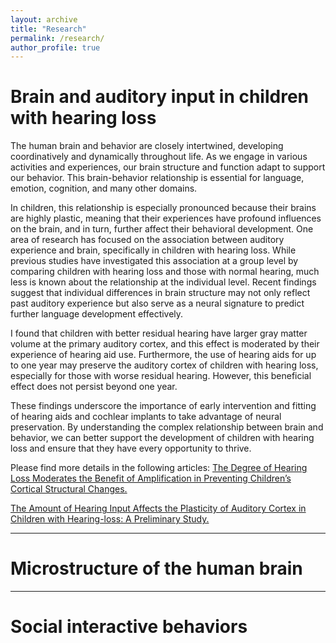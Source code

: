 ```yaml
---
layout: archive
title: "Research"
permalink: /research/
author_profile: true
---
```

**Brain and auditory input in children with hearing loss**
======
The human brain and behavior are closely intertwined, developing coordinatively and dynamically throughout life. As we engage in various activities and experiences, our brain structure and function adapt to support our behavior. This brain-behavior relationship is essential for language, emotion, cognition, and many other domains.

In children, this relationship is especially pronounced because their brains are highly plastic, meaning that their experiences have profound influences on the brain, and in turn, further affect their behavioral development. One area of research has focused on the association between auditory experience and brain, specifically in children with hearing loss.  While previous studies have investigated this association at a group level by comparing children with hearing loss and those with normal hearing, much less is known about the relationship at the individual level. Recent findings suggest that individual differences in brain structure may not only reflect past auditory experience but also serve as a neural signature to predict further language development effectively.

I found that children with better residual hearing have larger gray matter volume at the primary auditory cortex, and this effect is moderated by their experience of hearing aid use. Furthermore, the use of hearing aids for up to one year may preserve the auditory cortex of children with hearing loss, especially for those with worse residual hearing. However, this beneficial effect does not persist beyond one year.

These findings underscore the importance of early intervention and fitting of hearing aids and cochlear implants to take advantage of neural preservation. By understanding the complex relationship between brain and behavior, we can better support the development of children with hearing loss and ensure that they have every opportunity to thrive.

Please find more details in the following articles:
[The Degree of Hearing Loss Moderates the Benefit of Amplification in Preventing Children’s Cortical Structural Changes.]()

[The Amount of Hearing Input Affects the Plasticity of Auditory Cortex in Children with Hearing-loss: A Preliminary Study.](https://psyarxiv.com/nea72)

---
**Microstructure of the human brain**
======

---
**Social interactive behaviors**
======